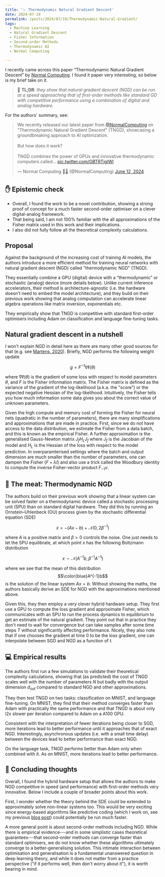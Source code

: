 ```yaml
---
title: '💥 Thermodynamic Natural Gradient Descent'
date: 2024-07-19
permalink: /posts/2024/07/19/Thermodynamic-Natural-Gradient/
tags:
  - Machine Learning
  - Natural Gradient Descent
  - Fisher Information
  - Second-order Methods
  - Thermodynamic AI
  - Normal Computing

---
```


I recently came across this paper “Thermodynamic Natural Gradient Descent” by [Normal Computing](https://www.normalcomputing.com/). 
I found it paper very interesting, so below is my brief take on it.

>  📖 **TL;DR**: *they show that natural gradient descent (NGD) can be run at a speed approaching that of first-order methods 
> like standard GD with competitive performance using a combination of digital and analog hardware.*

For the authors' summary, see:

<blockquote class="twitter-tweet"><p lang="en" dir="ltr">We recently released our latest paper from <a href="https://twitter.com/NormalComputing?ref_src=twsrc%5Etfw">@NormalComputing</a> on &quot;Thermodynamic Natural Gradient Descent&quot; (TNGD), showcasing a groundbreaking approach to AI optimization. <br><br>But how does it work?<br><br>TNGD combines the power of GPUs and innovative thermodynamic computers called… <a href="https://t.co/GBTRTjgIWI">pic.twitter.com/GBTRTjgIWI</a></p>&mdash; Normal Computing 🧠🌡️ (@NormalComputing) <a href="https://twitter.com/NormalComputing/status/1800918542755438862?ref_src=twsrc%5Etfw">June 12, 2024</a></blockquote> <script async src="https://platform.twitter.com/widgets.js" charset="utf-8"></script>

## ✋ Epistemic check
* Overall, I found the work to be a novel contribution, showing a strong proof of concept for a much faster second-order 
optimiser on a clever digital-analog framework.
* That being said, I am not 100% familiar with the all approximations of the Fisher matrix used in this work and their implications.
* I also did not fully follow all the theoretical complexity calculations.

## Proposal
Against the background of the increasing cost of training AI models, the authors introduce a more efficient method for 
training neural networks with natural gradient descent (NGD) called "thermodynamic NGD" (TNGD).

They essentially combine a GPU (digital) device with a “thermodynamic” or stochastic (analog) device (more details below). 
Unlike current inference accelerators, their method is architecture-agnostic (i.e. the hardware doesn't need to embed 
the model architecture), and they build on their previous work showing that analog computation can accelerate linear 
algebra operations like matrix inversion, exponentials etc. 

They empirically show that TNGD is competitive with standard first-order optimisers including Adam on classification and 
language fine-tuning tasks.

## Natural gradient descent in a nutshell
I won’t explain NGD in detail here as there are many other good sources for that (e.g. see [Martens, 2020](https://www.jmlr.org/papers/v21/17-678.html)). 
Briefly, NGD performs the following weight update

$$
g = F^{-1} \nabla \ell(\theta)
$$

where $\nabla \ell(\theta)$ is the gradient of some loss with respect to model parameters $\theta$, and $F$ is the 
Fisher information matrix. The Fisher matrix is defined as the variance of the gradient of the log-likelihood (a.k.a. 
the "score") or the expected negative Hessian of the log-likelihood. Intuitively, the Fisher tells you how much 
information some data gives you about the correct value of unknown parameters.

Given the high compute and memory cost of forming the Fisher for neural nets (quadratic in the number of parameters), 
there are many simplifications and approximations that are made in practice. First, since we do not have access to the 
data distribution, we estimate the Fisher from a data batch, and this is known as the empirical Fisher. A further 
approximation is the generalised Gauss-Newton matrix $J_f H_L J_f$ where $J_f$ is the Jacobian of the model and $H_L$ is 
the Hessian of the loss with respect to the model prediction. In overparamterised settings where the batch and output 
dimension are much smaller than the number of parameters, one can dampen the Fisher ($F + \lambda I$) and also use a 
trick called the Woodbury identity to compute the inverse Fisher-vector product $F_{-1}v$.

## 🥩 The meat: Thermodynamic NGD
The authors build on their previous work showing that a linear system can be solved faster on a thermodynamic device called 
a stochastic processing unit (SPU) than on standard digital hardware. They did this by running an Ornstein–Uhlenbeck (OU) 
process given by the stochastic differential equation (SDE)

$$
\dot{x} = -(Ax - b) + \mathcal{N}(0, 2 \beta^{-1})
$$

where $A$ is a positive matrix and $\beta>0$ controls the noise. One just needs to let the SPU equilibrate, at which 
point $x$ has the following Boltzmann distribution

$$
x \sim \mathcal{N}(A^{-1}b, \beta^{-1}A^{-1})
$$

where we see that the mean of this distribution $$\color{blue}A^{-1}b$$ is the solution of the linear system $Ax = b$. 
Without showing the maths, the authors basically derive an SDE for NGD with the approximations mentioned above. 

Given this, they then employ a very clever hybrid hardware setup. They first use a GPU to compute the loss gradient and 
approximate Fisher, which communicates with an SPU to run the process dynamics to equilibrium to get an estimate of the 
natural gradient. They point out that in practice they don't need to wait for convergence but can take samples after 
some time steps $T$ without significantly affecting performance. Nicely, they also note that if one chooses the gradient 
at time 0 to be the loss gradient, one can interpolate between SGD and NGD as a function of $t$.

## 💻 Empirical results

The authors first run a few simulations to validate their theoretical complexity calculations, showing that (as predicted)
the cost of TNGD scales well with the number of parameters $N$ but badly with the output dimension $d_{out}$ compared to
standard NGD and other approximations.

They then test TNGD on two tasks: classification on MNIST, and language fine-tuning. On MNIST, they find that their method
converges faster than Adam with practically the same performance and that TNGD is about only l2x slower per iteration 
compared to Adam on a A100 GPU.

Consistent with the interpretation of fewer iterations being closer to SGD, more iterations lead to better performance 
until it approaches that of exact NGD. Interestingly, asynchronous updates (i.e. with a small time delay) between the 
devices lead to better performance than exact NGD.

On the language task, TNGD performs better than Adam only when combined with it. As on MNIST, more iterations lead to 
better performance.

## 💭 Concluding thoughts

Overall, I found the hybrid hardware setup that allows the authors to make NGD competitive in speed (and performance)
with first-order methods very innovative. Below I include a couple of broader points about this work.

First, I wonder whether the theory behind the SDE could be extended to approximately solve non-linear systems too. This 
would be very exciting since energy-based algorithms like predictive coding (which I work on, see my previous 
[blog post](https://francesco-innocenti.github.io/posts/2023/08/10/PC-as-a-2nd-Order-Method/)) could potentially be run 
much faster.

A more general point is about second-order methods including NGD. While there is empirical evidence---and in some simplistic
cases theoretical guarantees---that second-order methods can converge faster than standard optimisers, we do not know 
whether these algorithms ultimately converge to a better-generalising solution. This intimate interaction between
optimisation and generalisation is a fundamental unanswered question in deep learning theory, and while it does not 
matter from a practice perspective ("if it performs well, then don't worry about it"), it is worth bearing in mind.
